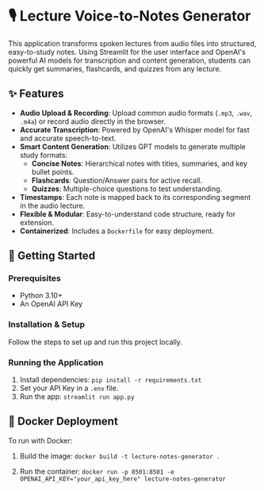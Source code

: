 # 🎙️ Lecture Voice-to-Notes Generator

This application transforms spoken lectures from audio files into structured, easy-to-study notes. Using Streamlit for the user interface and OpenAI's powerful AI models for transcription and content generation, students can quickly get summaries, flashcards, and quizzes from any lecture.

## ✨ Features

- **Audio Upload & Recording**: Upload common audio formats (`.mp3`, `.wav`, `.m4a`) or record audio directly in the browser.
- **Accurate Transcription**: Powered by OpenAI's Whisper model for fast and accurate speech-to-text.
- **Smart Content Generation**: Utilizes GPT models to generate multiple study formats:
    - **Concise Notes**: Hierarchical notes with titles, summaries, and key bullet points.
    - **Flashcards**: Question/Answer pairs for active recall.
    - **Quizzes**: Multiple-choice questions to test understanding.
- **Timestamps**: Each note is mapped back to its corresponding segment in the audio lecture.
- **Flexible & Modular**: Easy-to-understand code structure, ready for extension.
- **Containerized**: Includes a `Dockerfile` for easy deployment.

## 🚀 Getting Started

### Prerequisites

- Python 3.10+
- An OpenAI API Key

### Installation & Setup

Follow the steps to set up and run this project locally.

### Running the Application

1. Install dependencies: `pip install -r requirements.txt`
2. Set your API Key in a `.env` file.
3. Run the app: `streamlit run app.py`

## 🐳 Docker Deployment

To run with Docker:
1. Build the image: `docker build -t lecture-notes-generator .`

2. Run the container: `docker run -p 8501:8501 -e OPENAI_API_KEY="your_api_key_here" lecture-notes-generator`  
